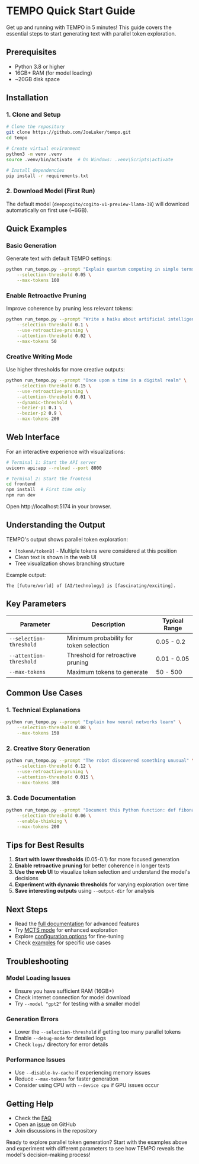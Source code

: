 # TEMPO Quick Start Guide

Get up and running with TEMPO in 5 minutes! This guide covers the essential steps to start generating text with parallel token exploration.

## Prerequisites

- Python 3.8 or higher
- 16GB+ RAM (for model loading)
- ~20GB disk space

## Installation

### 1. Clone and Setup

```bash
# Clone the repository
git clone https://github.com/JoeLuker/tempo.git
cd tempo

# Create virtual environment
python3 -m venv .venv
source .venv/bin/activate  # On Windows: .venv\Scripts\activate

# Install dependencies
pip install -r requirements.txt
```

### 2. Download Model (First Run)

The default model (`deepcogito/cogito-v1-preview-llama-3B`) will download automatically on first use (~6GB).

## Quick Examples

### Basic Generation

Generate text with default TEMPO settings:

```bash
python run_tempo.py --prompt "Explain quantum computing in simple terms" \
    --selection-threshold 0.05 \
    --max-tokens 100
```

### Enable Retroactive Pruning

Improve coherence by pruning less relevant tokens:

```bash
python run_tempo.py --prompt "Write a haiku about artificial intelligence" \
    --selection-threshold 0.1 \
    --use-retroactive-pruning \
    --attention-threshold 0.02 \
    --max-tokens 50
```

### Creative Writing Mode

Use higher thresholds for more creative outputs:

```bash
python run_tempo.py --prompt "Once upon a time in a digital realm" \
    --selection-threshold 0.15 \
    --use-retroactive-pruning \
    --attention-threshold 0.01 \
    --dynamic-threshold \
    --bezier-p1 0.1 \
    --bezier-p2 0.9 \
    --max-tokens 200
```

## Web Interface

For an interactive experience with visualizations:

```bash
# Terminal 1: Start the API server
uvicorn api:app --reload --port 8000

# Terminal 2: Start the frontend
cd frontend
npm install  # First time only
npm run dev
```

Open http://localhost:5174 in your browser.

## Understanding the Output

TEMPO's output shows parallel token exploration:

- `[tokenA/tokenB]` - Multiple tokens were considered at this position
- Clean text is shown in the web UI
- Tree visualization shows branching structure

Example output:
```
The [future/world] of [AI/technology] is [fascinating/exciting].
```

## Key Parameters

| Parameter | Description | Typical Range |
|-----------|-------------|---------------|
| `--selection-threshold` | Minimum probability for token selection | 0.05 - 0.2 |
| `--attention-threshold` | Threshold for retroactive pruning | 0.01 - 0.05 |
| `--max-tokens` | Maximum tokens to generate | 50 - 500 |

## Common Use Cases

### 1. Technical Explanations
```bash
python run_tempo.py --prompt "Explain how neural networks learn" \
    --selection-threshold 0.08 \
    --max-tokens 150
```

### 2. Creative Story Generation
```bash
python run_tempo.py --prompt "The robot discovered something unusual" \
    --selection-threshold 0.12 \
    --use-retroactive-pruning \
    --attention-threshold 0.015 \
    --max-tokens 300
```

### 3. Code Documentation
```bash
python run_tempo.py --prompt "Document this Python function: def fibonacci(n):" \
    --selection-threshold 0.06 \
    --enable-thinking \
    --max-tokens 200
```

## Tips for Best Results

1. **Start with lower thresholds** (0.05-0.1) for more focused generation
2. **Enable retroactive pruning** for better coherence in longer texts
3. **Use the web UI** to visualize token selection and understand the model's decisions
4. **Experiment with dynamic thresholds** for varying exploration over time
5. **Save interesting outputs** using `--output-dir` for analysis

## Next Steps

- Read the [full documentation](../README.md) for advanced features
- Try [MCTS mode](../README.md#mcts-parameters-cli-only) for enhanced exploration
- Explore [configuration options](configuration-guide.md) for fine-tuning
- Check [examples](examples/) for specific use cases

## Troubleshooting

### Model Loading Issues
- Ensure you have sufficient RAM (16GB+)
- Check internet connection for model download
- Try `--model "gpt2"` for testing with a smaller model

### Generation Errors
- Lower the `--selection-threshold` if getting too many parallel tokens
- Enable `--debug-mode` for detailed logs
- Check `logs/` directory for error details

### Performance Issues
- Use `--disable-kv-cache` if experiencing memory issues
- Reduce `--max-tokens` for faster generation
- Consider using CPU with `--device cpu` if GPU issues occur

## Getting Help

- Check the [FAQ](../README.md#troubleshooting)
- Open an [issue](https://github.com/JoeLuker/tempo/issues) on GitHub
- Join discussions in the repository

Ready to explore parallel token generation? Start with the examples above and experiment with different parameters to see how TEMPO reveals the model's decision-making process!